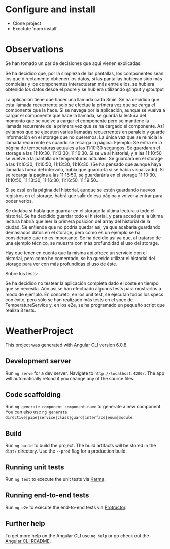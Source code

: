# Configure and install

- Clone project
- Exectute 'npm install'

# Observations

Se han tomado un par de decisiones que aquí vienen explicadas:

Se ha decidido que, por la simpleza de las pantallas, los componentes sean los que directamente obtienen los datos, si las pantallas hubieran sido más complejas y los componentes interactuaran más entre ellos, se hubiera obtenido los datos desde el padre y se hubiera utilizando @input y @output

La aplicación tiene que hacer una llamada cada 3min.
 Se ha decidido que esta llamada recuerrente solo se efectue la primera vez que se carga el componente que la hace. Si se navega por la aplicación, aunque se vuelva a cargar el componente que hace la llamada, se guarda la lectura del momento que se vuelve a cargar el componente pero se mantiene la llamada recurrente de la primera vez que se ha cargado el componente. Así evitamos que se ejecuten varias llamadas recuerrentes en paralelo y guarde información en el storage que no queremos. 
La única vez que se reinicia la llamada recurrente es cuando se recarga la página.
Ejemplo:
Se entra en la página de temperaturas actuales a las 11:10:30 segungos. Se guardaran el storage a las 11:10:30, 11:13:30, 11:16:30.
Si se va al historial, y a las 11:10:50 se vuelve a la pantalla de temperaturas actuales. Se guardará en el storage a las 11:10:30, 11:10:50, 11:13:30, 11:16:30. (Se ha pensado que aunque haya llamadas fuera del intervalo, había que guardarla si se había visualizado).
Si se recarga la página a las 11:16:50, se guardaráría en el storage 11:10:30, 11:10:50, 11:13:30, 11:16:30, 11:16:50, 11:19:50...

Si se está en la página del historial, aunque se estén guardando nuevos registros en el storage, habrá que salir de esa página y volver a entrar para poder verlos.

Se dudaba si había que guardar en el storage la última lectura o todo el historial. Se ha decidido guardar todo el historial, y para acceder a la última lectura habría que leer la primera posición del array del historial de la ciudad. Se entiende que no podría quedar así, ya que acabaría guardando demasiados datos en el storage, pero cómo es un ejemplo se ha considerado que no es importante. Se ha decidio así ya que, al tratarse de una ejemplo técnico, se muestra con más profundidad el uso del storage.

Hay que tener en cuenta que la misma api ofrece un servicio con el historial, pero como he comentado, se ha querido utilizar el historial del storage para ver con más profundidas el uso de éste.

Sobre los tests:

Se ha decidido no testear la aplicación completa dado el coste en tiempo que se necesita. Aún así se han efectuado algunos tests para mostrarlos a modo de ejemplo. En concreto, en los unit test, se ejecutan todos los specs con éxito, pero sólo se han realizado más tests en el spec de TemperatureService y, en los e2e, se ha programado un pequeño script que realiza 3 tests.

# WeatherProject

This project was generated with [Angular CLI](https://github.com/angular/angular-cli) version 6.0.8.

## Development server

Run `ng serve` for a dev server. Navigate to `http://localhost:4200/`. The app will automatically reload if you change any of the source files.

## Code scaffolding

Run `ng generate component component-name` to generate a new component. You can also use `ng generate directive|pipe|service|class|guard|interface|enum|module`.

## Build

Run `ng build` to build the project. The build artifacts will be stored in the `dist/` directory. Use the `--prod` flag for a production build.

## Running unit tests

Run `ng test` to execute the unit tests via [Karma](https://karma-runner.github.io).

## Running end-to-end tests

Run `ng e2e` to execute the end-to-end tests via [Protractor](http://www.protractortest.org/).

## Further help

To get more help on the Angular CLI use `ng help` or go check out the [Angular CLI README](https://github.com/angular/angular-cli/blob/master/README.md).
